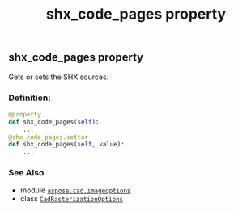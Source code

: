 ﻿---
title: shx_code_pages property
second_title: Aspose.CAD for Python via .NET API References
description: 
type: docs
weight: 290
url: /python-net/aspose.cad.imageoptions/cadrasterizationoptions/shx_code_pages/
is_root: false
---

## shx_code_pages property


Gets or sets the SHX sources.
### Definition:
```python
@property
def shx_code_pages(self):
    ...
@shx_code_pages.setter
def shx_code_pages(self, value):
    ...
```

### See Also
* module [`aspose.cad.imageoptions`](../../)
* class [`CadRasterizationOptions`](/cad/python-net/aspose.cad.imageoptions/cadrasterizationoptions)
